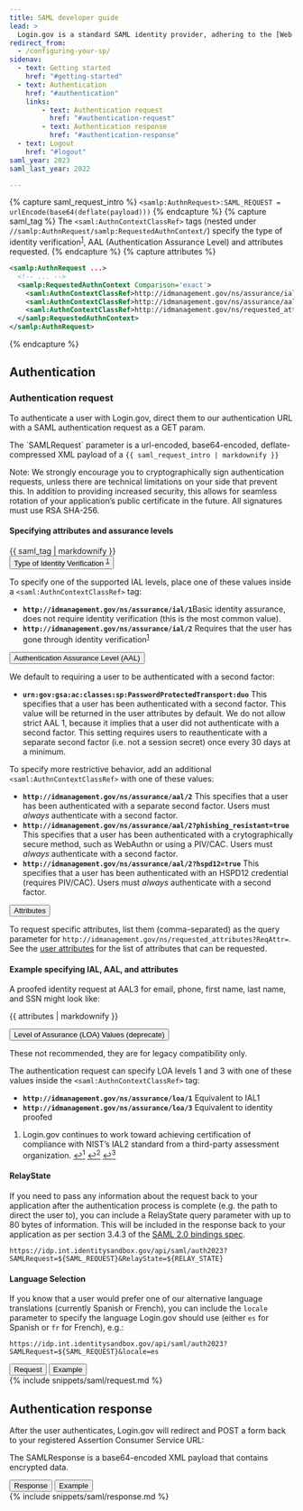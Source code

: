 ```yaml
---
title: SAML developer guide
lead: >
  Login.gov is a standard SAML identity provider, adhering to the [Web Browser SSO Profile](https://en.wikipedia.org/wiki/SAML_2.0#Web_Browser_SSO_Profile) with enhancements for [NIST 800-63-3](https://pages.nist.gov/800-63-3/).
redirect_from:
  - /configuring-your-sp/
sidenav:
  - text: Getting started
    href: "#getting-started"
  - text: Authentication
    href: "#authentication"
    links:
        - text: Authentication request
          href: "#authentication-request"
        - text: Authentication response
          href: "#authentication-response"
  - text: Logout
    href: "#logout"
saml_year: 2023
saml_last_year: 2022

---
```

{% capture saml_request_intro %}
`<samlp:AuthnRequest>:SAML_REQUEST = urlEncode(base64(deflate(payload)))`
{% endcapture %}
{% capture saml_tag %}
The `<saml:AuthnContextClassRef>` tags (nested under `//samlp:AuthnRequest/samlp:RequestedAuthnContext/`) specify the type of identity verification<sup id="fnref:1" role="doc-noteref"><a href="#fn:1" class="footnote" rel="footnote">1</a></sup>, AAL (Authentication Assurance Level) and attributes requested.
{% endcapture %}
{% capture attributes %}
```xml
<samlp:AuthnRequest ...>
  <!-- ... -->
  <samlp:RequestedAuthnContext Comparison='exact'>
    <saml:AuthnContextClassRef>http://idmanagement.gov/ns/assurance/ial/2</saml:AuthnContextClassRef>
    <saml:AuthnContextClassRef>http://idmanagement.gov/ns/assurance/aal/3</saml:AuthnContextClassRef>
    <saml:AuthnContextClassRef>http://idmanagement.gov/ns/requested_attributes?ReqAttr=email,phone,first_name,last_name,ssn</saml:AuthnContextClassRef>
  </samlp:RequestedAuthnContext>
</samlp:AuthnRequest>
```
{% endcapture %}

<div class="grid-row grid-gap">
    <div class="desktop:grid-col-7 mobile:grid-col-full">
        <h2>Authentication</h2>
        <h3>Authentication request</h3>
        <p>To authenticate a user with Login.gov, direct them to our authentication URL with a SAML authentication request as a GET param.</p>
        <p>The `SAMLRequest` parameter is a url-encoded, base64-encoded, deflate-compressed XML payload of a <code class="language-plaintext highlighter-rouge">{{ saml_request_intro | markdownify }}</code></p>
        <p>Note: We strongly encourage you to cryptographically sign authentication requests, unless there are technical limitations on your side that prevent this. In addition to providing increased security, this allows for seamless rotation of your application’s public certificate in the future. All signatures must use RSA SHA-256.</p>
        <div class="dev-doc-row">
            <div class="grid-row">
                <div class="grid-col-5">
                    <h4 class="parameters clearfix">Specifying attributes and assurance levels</h4>
                </div>
                <div class="grid-col-7 margin-top-neg-2">
                    {{ saml_tag | markdownify }}
                </div>
            </div>
            <div class="usa-accordion--bordered">
                <button class="usa-accordion__button" aria-controls="id-verification" id="id-verification-accordion">
                Type of Identity Verification <sup id="fnref:1:1" role="doc-noteref"><a href="#fn:1" class="footnote" rel="footnote">1</a></sup>
                </button>
                <div id="id-verification" class="usa-accordion__content">
                        <p>To specify one of the supported IAL levels, place one of these values inside a <code class="language-plaintext highlighter-rouge">&lt;saml:AuthnContextClassRef&gt;</code> tag:</p>
                        <ul>
                            <li>
                                <strong><code class="language-plaintext highlighter-rouge">http://idmanagement.gov/ns/assurance/ial/1</code></strong>Basic identity assurance, does not require identity verification (this is the most common value).
                            </li>
                            <li>
                                <strong><code class="language-plaintext highlighter-rouge">http://idmanagement.gov/ns/assurance/ial/2</code></strong>
                                Requires that the user has gone through identity verification<sup id="fnref:1:2" role="doc-noteref"><a href="#fn:1" class="footnote" rel="footnote">1</a></sup>
                            </li>
                        </ul>
                        </div>
            </div>
            <div class="usa-accordion--bordered margin-top-2">
                <button class="usa-accordion__button" aria-controls="aal">
                Authentication Assurance Level (AAL)
                </button>
                <div id="aal" class="usa-accordion__content">
                    <p>We default to requiring a user to be authenticated with a second factor:</p>
                    <ul>
                        <li>
                            <strong><code class="language-plaintext highlighter-rouge">urn:gov:gsa:ac:classes:sp:PasswordProtectedTransport:duo</code></strong>
                            This specifies that a user has been authenticated with a second factor. This value will be returned in the user attributes by default. We do not allow strict AAL 1, because it implies that a user did not authenticate with a second factor. This setting requires users to reauthenticate with a separate second factor (i.e. not a session secret) once every 30 days at a minimum.
                        </li>
                    </ul>
                    <p>To specify more restrictive behavior, add an additional <code class="language-plaintext highlighter-rouge">&lt;saml:AuthnContextClassRef&gt;</code> with one of these values:
                    </p>
                    <ul>
                        <li>
                            <strong><code class="language-plaintext highlighter-rouge">http://idmanagement.gov/ns/assurance/aal/2</code></strong>
                            This specifies that a user has been authenticated with a separate second factor. Users must <em>always</em> authenticate with a second factor.
                        </li>
                        <li>
                            <strong><code class="language-plaintext highlighter-rouge">http://idmanagement.gov/ns/assurance/aal/2?phishing_resistant=true</code></strong>
                            This specifies that a user has been authenticated with a crytographically secure method, such as WebAuthn or using a PIV/CAC. Users must <em>always</em> authenticate with a second factor.
                        </li>
                        <li>
                            <strong><code class="language-plaintext highlighter-rouge">http://idmanagement.gov/ns/assurance/aal/2?hspd12=true</code></strong>
                            This specifies that a user has been authenticated with an HSPD12 credential (requires PIV/CAC). Users must <em>always</em> authenticate with a second factor.
                        </li>
                    </ul>
                </div>
            </div>
            <div class="usa-accordion--bordered margin-top-2">
                <button class="usa-accordion__button" aria-controls="attributes">
                Attributes
                </button>
                <div id="attributes" class="usa-accordion__content">
                    <p>To request specific attributes, list them (comma-separated) as the query parameter for <code class="language-plaintext highlighter-rouge">http://idmanagement.gov/ns/requested_attributes?ReqAttr=</code>. See the <a class="usa-link" href="/attributes/">user attributes</a> for the list of attributes that can be requested.</p>
                    <h4 id="example-specifying-ial-aal-and-attributes">Example specifying IAL, AAL, and attributes</h4>
                    <p>A proofed identity request at AAL3 for email, phone, first name, last name, and SSN might look like:</p>
                    <p>{{ attributes | markdownify }}</p>
                </div>
            </div>
            <div class="usa-accordion--bordered margin-top-2">
                <button class="usa-accordion__button" aria-controls="loa" id="loa-accordion">
                Level of Assurance (LOA) Values (deprecate)
                </button>
                <div id="loa" class="usa-accordion__content">
                        <p>These not recommended, they are for legacy compatibility only.</p>
                        <p>The authentication request can specify LOA levels 1 and 3 with one of these values inside the <code class="language-plaintext highlighter-rouge">&lt;saml:AuthnContextClassRef&gt;</code> tag:</p>
                        <ul>
                            <li>
                                <strong><code class="language-plaintext highlighter-rouge">http://idmanagement.gov/ns/assurance/loa/1</code></strong>
                                Equivalent to IAL1
                            </li>
                            <li>
                                <strong><code class="language-plaintext highlighter-rouge">http://idmanagement.gov/ns/assurance/loa/3</code></strong>
                                Equivalent to identity proofed
                            </li>
                        </ul>
                </div>
            </div>
            <div class="footnotes" role="doc-endnotes">
                <ol>
                    <li id="fn:1" role="doc-endnote">
                    Login.gov continues to work toward achieving certification of compliance with NIST’s IAL2 standard from a third-party assessment organization. <a href="./#fnref:1" class="reversefootnote" aria-label="Back to content 1" role="doc-backlink">&#8617;<sup>1</sup></a> <a href="#fnref:1:1" class="reversefootnote" aria-label="Back to content 2" role="doc-backlink">&#8617;<sup>2</sup></a> <a href="#fnref:1:2" class="reversefootnote" aria-label="Back to content 3" role="doc-backlink">&#8617;<sup>3</sup></a>
                    </li>
                </ol>
            </div>
        </div>
        <div class="dev-doc-row">
            <div class="grid-row">
                <div class="grid-col-5">
                    <h4 class="parameters clearfix">RelayState</h4>
                </div>
                <div class="grid-col-7 margin-top-neg-2">
                        <p>If you need to pass any information about the request back to your application after the authentication process is complete (e.g. the path to direct the user to), you can include a RelayState query parameter with up to 80 bytes of information. This will be included in the response back to your application as per section 3.4.3 of the <a class="usa-link" href="http://docs.oasis-open.org/security/saml/v2.0/saml-bindings-2.0-os.pdf">SAML 2.0 bindings spec</a>.</p>
                        <p><code class="language-plaintext highlighter-rouge">https://idp.int.identitysandbox.gov/api/saml/auth2023?SAMLRequest=${SAML_REQUEST}&amp;RelayState=${RELAY_STATE}</code></p>
                </div>
            </div>
        </div>
        <div class="dev-doc-row">
            <div class="grid-row">
                <div class="grid-col-5">
                    <h4 class="parameters clearfix">Language Selection</h4>
                </div>
                <div class="grid-col-7 margin-top-neg-2">
                        <p>If you know that a user would prefer one of our alternative language translations (currently Spanish or French), you can include the <code class="language-plaintext highlighter-rouge">locale</code> parameter to specify the language Login.gov should use (either <code class="language-plaintext highlighter-rouge">es</code> for Spanish or <code class="language-plaintext highlighter-rouge">fr</code> for French), e.g.:</p>
                        <p><code class="language-plaintext highlighter-rouge">https://idp.int.identitysandbox.gov/api/saml/auth2023?SAMLRequest=${SAML_REQUEST}&amp;locale=es</code></p>
                </div>
            </div>
        </div>
    </div>
    <div class="usa-layout-docs__main code-snippet-column desktop:grid-col-5">
        <section class="code-snippet-section margin-top-2 position-relative z-index-1">
            <button id="saml_auth_tab1_button" data-selector="saml_auth" class="code-button code-button__selected margin-left-2">Request</button>
            <button id="saml_auth_tab2_button" data-selector="saml_auth" class="code-button margin-left-2">Example</button>
            <section id="saml_auth_tab1">
                {% include snippets/saml/request.md %}
            </section>
            <section id="saml_auth_tab2" hidden>
                {% include snippets/saml/example.md %}
            </section>
        </section>
    </div>
</div>
<div class="grid-row grid-gap">
    <div class="desktop:grid-col-7 mobile:grid-col-full">
        <h2>Authentication response</h2>
        <p>After the user authenticates, Login.gov will redirect and POST a form back to your registered Assertion Consumer Service URL:</p>
        <p>The SAMLResponse is a base64-encoded XML payload that contains encrypted data.</p>
    </div>
    <div class="usa-layout-docs__main code-snippet-column desktop:grid-col-5">
        <section class="margin-top-2 position-relative z-index-1">
            <button id="saml_auth_response_tab1_button" data-selector="saml_auth_response" class="code-button code-button__selected margin-left-2">Response</button>
            <button id="saml_auth_response_tab2_button" data-selector="saml_auth_response" class="code-button margin-left-2">Example</button>
            <section id="saml_auth_response_tab1">
                {% include snippets/saml/response.md %}
            </section>
            <section id="saml_auth_response_tab2" hidden>
                {% include snippets/saml/response_example.md %}
            </section>
        </section>
    </div>
</div>


